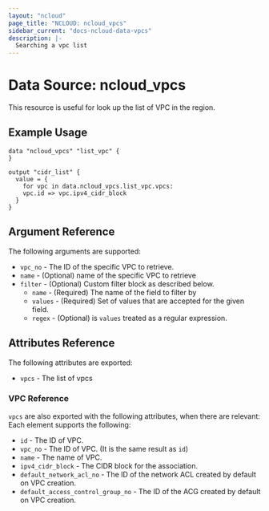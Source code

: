 ```yaml
---
layout: "ncloud"
page_title: "NCLOUD: ncloud_vpcs"
sidebar_current: "docs-ncloud-data-vpcs"
description: |-
  Searching a vpc list
---
```


# Data Source: ncloud_vpcs

This resource is useful for look up the list of VPC in the region.

## Example Usage

```hcl
data "ncloud_vpcs" "list_vpc" {
}

output "cidr_list" {
  value = {
    for vpc in data.ncloud_vpcs.list_vpc.vpcs:
    vpc.id => vpc.ipv4_cidr_block
  }
}
```

## Argument Reference

The following arguments are supported:

* `vpc_no` - The ID of the specific VPC to retrieve.
* `name` - (Optional) name of the specific VPC to retrieve
* `filter` - (Optional) Custom filter block as described below.
  * `name` - (Required) The name of the field to filter by
  * `values` - (Required) Set of values that are accepted for the given field.
  * `regex` - (Optional) is `values` treated as a regular expression.

## Attributes Reference

The following attributes are exported:

* `vpcs` - The list of vpcs

### VPC Reference

`vpcs` are also exported with the following attributes, when there are relevant: Each element supports the following:

* `id` - The ID of VPC.
* `vpc_no` - The ID of VPC. (It is the same result as `id`)
* `name` - The name of VPC.
* `ipv4_cidr_block` - The CIDR block for the association.
* `default_network_acl_no` - The ID of the network ACL created by default on VPC creation.
* `default_access_control_group_no` - The ID of the ACG created by default on VPC creation.